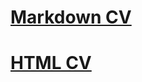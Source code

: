 # [Markdown CV](https://nikitamakarov.github.io/rsschool-cv/cv)

# [HTML CV](https://nikitamakarov.github.io/rsschool-cv/)
